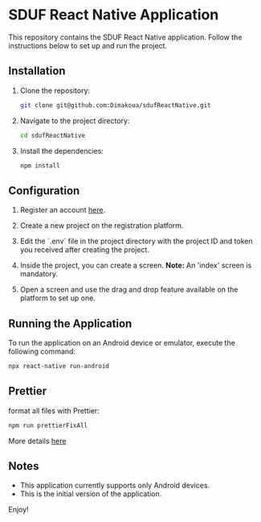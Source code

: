# SDUF React Native Application

This repository contains the SDUF React Native application. Follow the instructions below to set up and run the project.

## Installation

1. Clone the repository:

   ```sh
   git clone git@github.com:Dimakoua/sdufReactNative.git
   ```

2. Navigate to the project directory:

   ```sh
   cd sdufReactNative
   ```

3. Install the dependencies:
   ```sh
   npm install
   ```

## Configuration

1. Register an account [here](https://demo-sduf.gigalixirapp.com).

2. Create a new project on the registration platform.

3. Edit the \`.env\` file in the project directory with the project ID and token you received after creating the project.

4. Inside the project, you can create a screen. **Note:** An 'index' screen is mandatory.

5. Open a screen and use the drag and drop feature available on the platform to set up one.

## Running the Application

To run the application on an Android device or emulator, execute the following command:

```sh
npx react-native run-android
```

## Prettier

format all files with Prettier:

```sh
npm run prettierFixAll
```

More details [here](https://prettier.io/docs/en/install)

## Notes

- This application currently supports only Android devices.
- This is the initial version of the application.

Enjoy!
